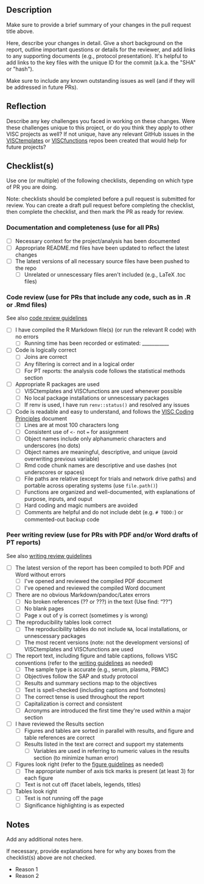 ## Description

Make sure to provide a brief summary of your changes in the pull request title above.

Here, describe your changes in detail. 
Give a short background on the report, outline important questions or details for the reviewer, and add links to any supporting documents (e.g., protocol presentation). 
It's helpful to add links to the key files with the unique ID for the commit (a.k.a. the "SHA" or "hash").

Make sure to include any known outstanding issues as well (and if they will be addressed in future PRs).

## Reflection

Describe any key challenges you faced in working on these changes. Were these challenges unique to this project, or do you think they apply to other VISC projects as well? If not unique, have any relevant GitHub issues in the [VISCtemplates](https://github.com/FredHutch/VISCtemplates) or [VISCfunctions](https://github.com/FredHutch/VISCfunctions) repos been created that would help for future projects?

## Checklist(s)

Use one (or multiple) of the following checklists, depending on which type of PR you are doing.

Note: checklists should be completed before a pull request is submitted for review. You can create a draft pull request before completing the checklist, then complete the checklist, and then mark the PR as ready for review.

### Documentation and completeness (use for all PRs)

- [ ] Necessary context for the project/analysis has been documented
- [ ] Appropriate README.md files have been updated to reflect the latest changes
- [ ] The latest versions of all necessary source files have been pushed to the repo
    - [ ] Unrelated or unnescessary files aren't included (e.g., LaTeX .toc files)

### Code review (use for PRs that include any code, such as in .R or .Rmd files)

See also [code review guidelines](https://github.com/FredHutch/VISC-Documentation/blob/main/Programming/code-review-guideline.md)

- [ ]  I have compiled the R Markdown file(s) (or run the relevant R code) with no errors
    - [ ]  Running time has been recorded or estimated: ___________
- [ ]  Code is logically correct
    - [ ]  Joins are correct
    - [ ]  Any filtering is correct and in a logical order
    - [ ]  For PT reports: the analysis code follows the statistical methods section
- [ ]  Appropriate R packages are used
    - [ ]  VISCtemplates and VISCfunctions are used whenever possible
    - [ ]  No local package installations or unnescessary packages
    - [ ]  If renv is used, I have run `renv::status()` and resolved any issues
- [ ]  Code is readable and easy to understand, and follows the [VISC Coding Principles](https://github.com/FredHutch/VISC-Documentation/blob/main/Programming/Coding-Principles.md) document
    - [ ] Lines are at most 100 characters long
    - [ ] Consistent use of `<-` not `=` for assignment
    - [ ] Object names include only alphanumeric characters and underscores (no dots)
    - [ ] Object names are meaningful, descriptive, and unique (avoid overwriting previous variable)
    - [ ] Rmd code chunk names are descriptive and use dashes (not underscores or spaces)
    - [ ] File paths are relative (except for trials and network drive paths) and portable across operating systems (use `file.path()`)
    - [ ] Functions are organized and well-documented, with explanations of purpose, inputs, and ouput
    - [ ] Hard coding and magic numbers are avoided
    - [ ] Comments are helpful and do not include debt (e.g. `# TODO:`) or commented-out backup code

### Peer writing review (use for PRs with PDF and/or Word drafts of PT reports)

See also [writing review guidelines](https://github.com/FredHutch/VISC-Documentation/tree/main/Writing_Reviewing/writing_reviewing_guidelines.md)

- [ ] The latest version of the report has been compiled to both PDF and Word without errors
    - [ ] I've opened and reviewed the compiled PDF document
    - [ ] I've opened and reviewed the compiled Word document
- [ ] There are no obvious Markdown/pandoc/Latex errors 
    - [ ] No broken references (?? or ???) in the text (Use find: “??”)
    - [ ] No blank pages 
    - [ ] Page x out of y is correct (sometimes y is wrong)  
- [ ] The reproducibility tables look correct
    - [ ] The reproducibility tables do not include `NA`, local installations, or unnescessary packages
    - [ ] The most recent versions (note: not the development versions) of VISCtemplates and VISCfunctions are used
- [ ] The report text, including figure and table captions, follows VISC conventions (refer to the [writing guidelines](https://github.com/FredHutch/VISC-Documentation/tree/main/Writing_Reviewing) as needed)
    - [ ] The sample type is accurate (e.g., serum, plasma, PBMC)
    - [ ] Objectives follow the SAP and study protocol
    - [ ] Results and summary sections map to the objectives
    - [ ] Text is spell-checked (including captions and footnotes)
    - [ ] The correct tense is used throughout the report
    - [ ] Capitalization is correct and consistent
    - [ ] Acronyms are introduced the first time they're used within a major section
- [ ] I have reviewed the Results section
    - [ ] Figures and tables are sorted in parallel with results, and figure and table references are correct
    - [ ] Results listed in the text are correct and support my statements
        - [ ] Variables are used in referring to numeric values in the results section (to minimize human error)
- [ ] Figures look right (refer to the [figure guidelines](https://github.com/FredHutch/VISC-Documentation/blob/main/Programming/figure-guidelines.md) as needed)
    - [ ] The appropriate number of axis tick marks is present (at least 3) for each figure
    - [ ] Text is not cut off (facet labels, legends, titles)
- [ ] Tables look right
    - [ ] Text is not running off the page
    - [ ] Significance highlighting is as expected

## Notes

Add any additional notes here.

If necessary, provide explanations here for why any boxes from the checklist(s) above are not checked.

- Reason 1
- Reason 2

